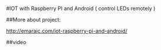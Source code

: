 #IOT with Raspberry PI and Android ( control LEDs remotely )

##More about project:

http://emaraic.com/iot-raspberry-pi-and-android/

##video
